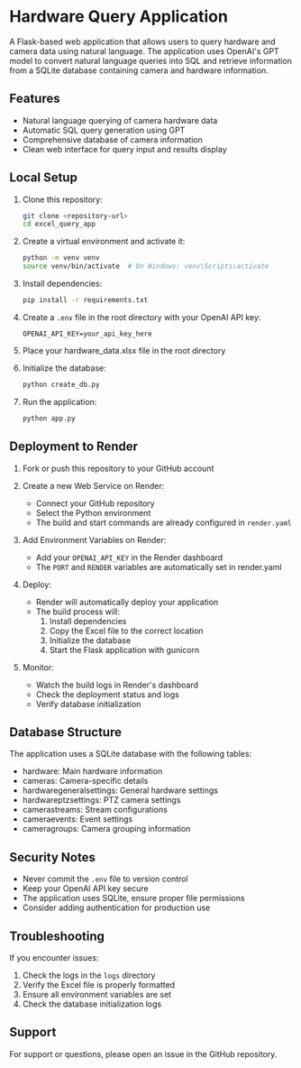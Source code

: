# Hardware Query Application

A Flask-based web application that allows users to query hardware and camera data using natural language. The application uses OpenAI's GPT model to convert natural language queries into SQL and retrieve information from a SQLite database containing camera and hardware information.

## Features
- Natural language querying of camera hardware data
- Automatic SQL query generation using GPT
- Comprehensive database of camera information
- Clean web interface for query input and results display

## Local Setup

1. Clone this repository:
   ```bash
   git clone <repository-url>
   cd excel_query_app
   ```

2. Create a virtual environment and activate it:
   ```bash
   python -m venv venv
   source venv/bin/activate  # On Windows: venv\Scripts\activate
   ```

3. Install dependencies:
   ```bash
   pip install -r requirements.txt
   ```

4. Create a `.env` file in the root directory with your OpenAI API key:
   ```
   OPENAI_API_KEY=your_api_key_here
   ```

5. Place your hardware_data.xlsx file in the root directory

6. Initialize the database:
   ```bash
   python create_db.py
   ```

7. Run the application:
   ```bash
   python app.py
   ```

## Deployment to Render

1. Fork or push this repository to your GitHub account

2. Create a new Web Service on Render:
   - Connect your GitHub repository
   - Select the Python environment
   - The build and start commands are already configured in `render.yaml`

3. Add Environment Variables on Render:
   - Add your `OPENAI_API_KEY` in the Render dashboard
   - The `PORT` and `RENDER` variables are automatically set in render.yaml

4. Deploy:
   - Render will automatically deploy your application
   - The build process will:
     1. Install dependencies
     2. Copy the Excel file to the correct location
     3. Initialize the database
     4. Start the Flask application with gunicorn

5. Monitor:
   - Watch the build logs in Render's dashboard
   - Check the deployment status and logs
   - Verify database initialization

## Database Structure
The application uses a SQLite database with the following tables:
- hardware: Main hardware information
- cameras: Camera-specific details
- hardwaregeneralsettings: General hardware settings
- hardwareptzsettings: PTZ camera settings
- camerastreams: Stream configurations
- cameraevents: Event settings
- cameragroups: Camera grouping information

## Security Notes
- Never commit the `.env` file to version control
- Keep your OpenAI API key secure
- The application uses SQLite, ensure proper file permissions
- Consider adding authentication for production use

## Troubleshooting
If you encounter issues:
1. Check the logs in the `logs` directory
2. Verify the Excel file is properly formatted
3. Ensure all environment variables are set
4. Check the database initialization logs

## Support
For support or questions, please open an issue in the GitHub repository.
